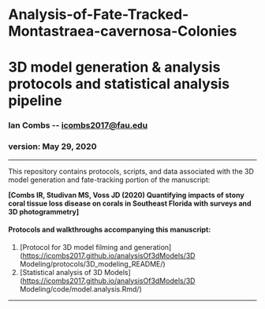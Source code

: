 # Analysis-of-Fate-Tracked-Montastraea-cavernosa-Colonies
 3D model generation & analysis protocols and statistical analysis pipeline
==========================================


### Ian Combs -- <icombs2017@fau.edu>
### version: May 29, 2020

------------------------------------------------------------------------
This repository contains protocols, scripts, and data associated with the 3D model generation and fate-tracking portion of the manuscript: 

**[Combs IR, Studivan MS, Voss JD (2020) Quantifying impacts of stony coral tissue loss disease on corals in Southeast Florida with surveys and 3D photogrammetry]**


#### Protocols and walkthroughs accompanying this manuscript:

1.  [Protocol for 3D model filming and generation](https://icombs2017.github.io/analysisOf3dModels/3D Modeling/protocols/3D_modeling_README/)
2.  [Statistical analysis of 3D Models](https://icombs2017.github.io/analysisOf3dModels/3D Modeling/code/model.analysis.Rmd/)

------------------------------------------------------------------------
